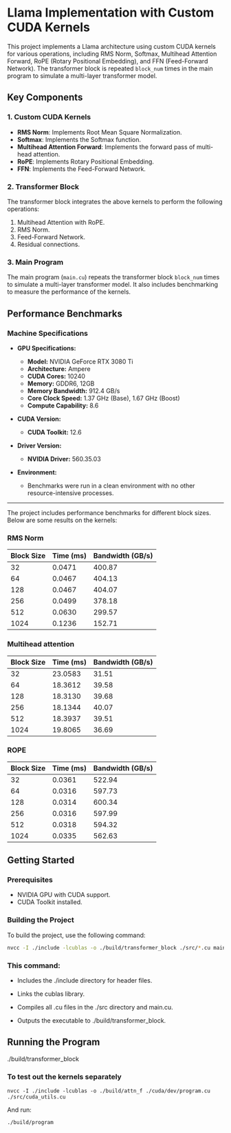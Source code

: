 # Llama Implementation with Custom CUDA Kernels

This project implements a Llama architecture using custom CUDA kernels for various operations, including RMS Norm, Softmax, Multihead Attention Forward, RoPE (Rotary Positional Embedding), and FFN (Feed-Forward Network). The transformer block is repeated `block_num` times in the main program to simulate a multi-layer transformer model.

## Key Components

### 1. Custom CUDA Kernels

- **RMS Norm**: Implements Root Mean Square Normalization.
- **Softmax**: Implements the Softmax function.
- **Multihead Attention Forward**: Implements the forward pass of multi-head attention.
- **RoPE**: Implements Rotary Positional Embedding.
- **FFN**: Implements the Feed-Forward Network.

### 2. Transformer Block

The transformer block integrates the above kernels to perform the following operations:

1. Multihead Attention with RoPE.
2. RMS Norm.
3. Feed-Forward Network.
4. Residual connections.

### 3. Main Program

The main program (`main.cu`) repeats the transformer block `block_num` times to simulate a multi-layer transformer model. It also includes benchmarking to measure the performance of the kernels.

## Performance Benchmarks

### Machine Specifications

- **GPU Specifications:**

  - **Model:** NVIDIA GeForce RTX 3080 Ti
  - **Architecture:** Ampere
  - **CUDA Cores:** 10240
  - **Memory:** GDDR6, 12GB
  - **Memory Bandwidth:** 912.4 GB/s
  - **Core Clock Speed:** 1.37 GHz (Base), 1.67 GHz (Boost)
  - **Compute Capability:** 8.6

- **CUDA Version:**

  - **CUDA Toolkit:** 12.6

- **Driver Version:**

  - **NVIDIA Driver:** 560.35.03

- **Environment:**
  - Benchmarks were run in a clean environment with no other resource-intensive processes.

---

The project includes performance benchmarks for different block sizes. Below are some results on the kernels:

### RMS Norm

| Block Size | Time (ms) | Bandwidth (GB/s) |
| ---------- | --------- | ---------------- |
| 32         | 0.0471    | 400.87           |
| 64         | 0.0467    | 404.13           |
| 128        | 0.0467    | 404.07           |
| 256        | 0.0499    | 378.18           |
| 512        | 0.0630    | 299.57           |
| 1024       | 0.1236    | 152.71           |

### Multihead attention

| Block Size | Time (ms) | Bandwidth (GB/s) |
| ---------- | --------- | ---------------- |
| 32         | 23.0583   | 31.51            |
| 64         | 18.3612   | 39.58            |
| 128        | 18.3130   | 39.68            |
| 256        | 18.1344   | 40.07            |
| 512        | 18.3937   | 39.51            |
| 1024       | 19.8065   | 36.69            |

### ROPE

| Block Size | Time (ms) | Bandwidth (GB/s) |
| ---------- | --------- | ---------------- |
| 32         | 0.0361    | 522.94           |
| 64         | 0.0316    | 597.73           |
| 128        | 0.0314    | 600.34           |
| 256        | 0.0316    | 597.99           |
| 512        | 0.0318    | 594.32           |
| 1024       | 0.0335    | 562.63           |

## Getting Started

### Prerequisites

- NVIDIA GPU with CUDA support.
- CUDA Toolkit installed.

### Building the Project

To build the project, use the following command:

```bash
nvcc -I ./include -lcublas -o ./build/transformer_block ./src/*.cu main.cu
```

### This command:

- Includes the ./include directory for header files.

- Links the cublas library.

- Compiles all .cu files in the ./src directory and main.cu.

- Outputs the executable to ./build/transformer_block.

## Running the Program

./build/transformer_block

### To test out the kernels separately

`nvcc -I ./include -lcublas -o ./build/attn_f ./cuda/dev/program.cu ./src/cuda_utils.cu`

And run:

`./build/program`
